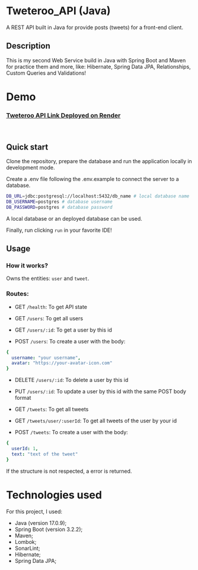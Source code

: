 # Tweteroo_API (Java)

A REST API built in Java for provide posts (tweets) for a front-end client.

## Description

This is my second Web Service build in Java with Spring Boot and Maven for practice them and more, like: Hibernate, Spring Data JPA, Relationships, Custom Queries and Validations!

# Demo

### [Tweteroo API Link Deployed on Render](https://tweteroo-api-sjd9.onrender.com)

<br />

## Quick start

Clone the repository, prepare the database and run the application locally in development mode.

Create a .env file following the .env.example to connect the server to a database.

```bash
DB_URL=jdbc:postgresql://localhost:5432/db_name # local database name
DB_USERNAME=postgres # database username
DB_PASSWORD=postgres # database password
```

A local database or an deployed database can be used.

Finally, run clicking `run` in your favorite IDE!

## Usage

### How it works?

Owns the entities: `user` and `tweet`.

### Routes:

- GET `/health`: To get API state

- GET `/users`: To get all users

- GET `/users/:id`: To get a user by this id

- POST `/users`: To create a user with the body:

```yml
{
  username: "your username",
  avatar: "https://your-avatar-icon.com"
}
```

- DELETE `/users/:id`: To delete a user by this id

- PUT `/users/:id`: To update a user by this id with the same POST body format

- GET `/tweets`: To get all tweets

- GET `/tweets/user/:userId`: To get all tweets of the user by your id

- POST `/tweets`: To create a user with the body:

```yml
{
  userId: 1,
  text: "text of the tweet"
}
```

If the structure is not respected, a error is returned.

# Technologies used

For this project, I used:

- Java (version 17.0.9);
- Spring Boot (version 3.2.2);
- Maven;
- Lombok;
- SonarLint;
- Hibernate;
- Spring Data JPA;
